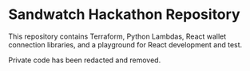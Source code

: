 # Sandwatch Hackathon Repository

This repository contains Terraform, Python Lambdas, React wallet connection libraries, and a playground for React development and test.

Private code has been redacted and removed.
